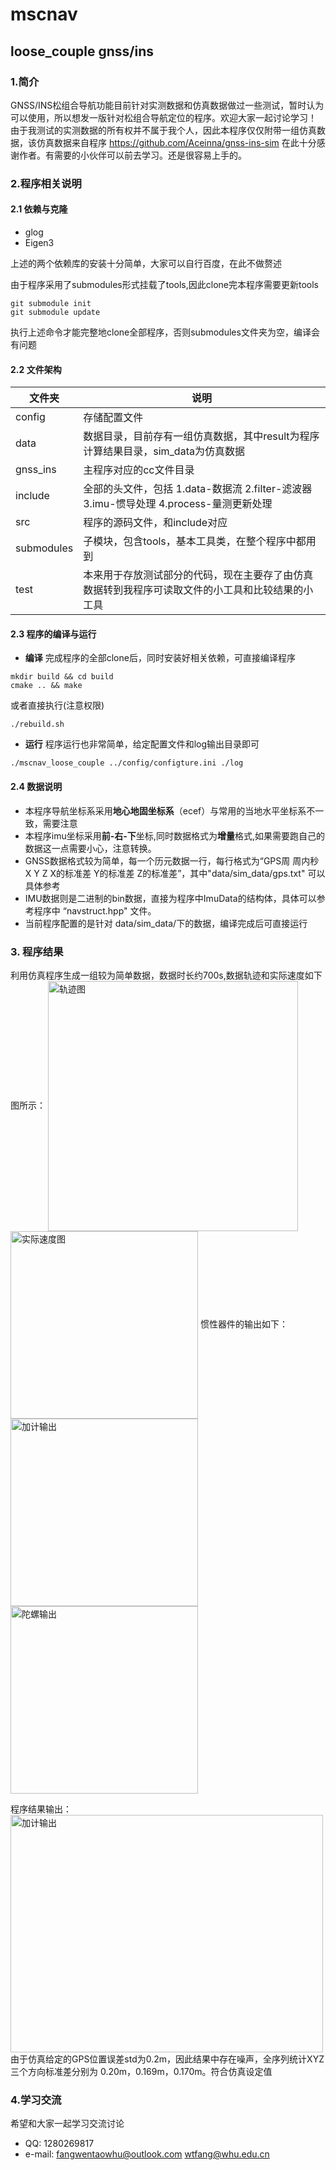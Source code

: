 # mscnav
## loose_couple gnss/ins
### 1.简介
GNSS/INS松组合导航功能目前针对实测数据和仿真数据做过一些测试，暂时认为可以使用，所以想发一版针对松组合导航定位的程序。欢迎大家一起讨论学习！
由于我测试的实测数据的所有权并不属于我个人，因此本程序仅仅附带一组仿真数据，该仿真数据来自程序 https://github.com/Aceinna/gnss-ins-sim  在此十分感谢作者。有需要的小伙伴可以前去学习。还是很容易上手的。
### 2.程序相关说明
#### 2.1 依赖与克隆
- glog
- Eigen3

上述的两个依赖库的安装十分简单，大家可以自行百度，在此不做赘述

由于程序采用了submodules形式挂载了tools,因此clone完本程序需要更新tools

```shell
git submodule init
git submodule update
```

执行上述命令才能完整地clone全部程序，否则submodules文件夹为空，编译会有问题
#### 2.2 文件架构

|文件夹|说明|
|-----|-----|
|config|存储配置文件|
|data|数据目录，目前存有一组仿真数据，其中result为程序计算结果目录，sim_data为仿真数据|
|gnss_ins|主程序对应的cc文件目录| 
|include|全部的头文件，包括 1.data-数据流 2.filter-滤波器 3.imu-惯导处理 4.process-量测更新处理|
|src|程序的源码文件，和include对应|
|submodules|子模块，包含tools，基本工具类，在整个程序中都用到|
|test|本来用于存放测试部分的代码，现在主要存了由仿真数据转到我程序可读取文件的小工具和比较结果的小工具|
#### 2.3 程序的编译与运行
- **编译**
完成程序的全部clone后，同时安装好相关依赖，可直接编译程序
```shell
mkdir build && cd build 
cmake .. && make
```
或者直接执行(注意权限)
```shell
./rebuild.sh
```
- **运行**
程序运行也非常简单，给定配置文件和log输出目录即可
```shell
./mscnav_loose_couple ../config/configture.ini ./log
```

#### 2.4 数据说明
- 本程序导航坐标系采用**地心地固坐标系**（ecef）与常用的当地水平坐标系不一致，需要注意
- 本程序imu坐标采用**前-右-下**坐标,同时数据格式为**增量**格式,如果需要跑自己的数据这一点需要小心，注意转换。
- GNSS数据格式较为简单，每一个历元数据一行，每行格式为“GPS周 周内秒 X
 Y Z  X的标准差  Y的标准差  Z的标准差”，其中"data/sim_data/gps.txt" 可以具体参考 
- IMU数据则是二进制的bin数据，直接为程序中ImuData的结构体，具体可以参考程序中 “navstruct.hpp" 文件。
- 当前程序配置的是针对 data/sim_data/下的数据，编译完成后可直接运行
### 3. 程序结果
利用仿真程序生成一组较为简单数据，数据时长约700s,数据轨迹和实际速度如下图所示：
<img src="./picture/ref_pos.png" width="400" height="400" alt="轨迹图" align=center><img src="./picture/ref_vel.png" width="300" height="300" alt="实际速度图" align=center>
惯性器件的输出如下：
<img src="./picture/accel_0.png" width="300" height="300" alt="加计输出" align=center><img src="./picture/gyro_0.png" width="300" height="300" alt="陀螺输出" align=center>

程序结果输出：
<img src="./picture/result.png" width="500" height="380" alt="加计输出" align=center>
由于仿真给定的GPS位置误差std为0.2m，因此结果中存在噪声，全序列统计XYZ三个方向标准差分别为 0.20m，0.169m，0.170m。符合仿真设定值

### 4.学习交流
希望和大家一起学习交流讨论
- QQ: 1280269817
- e-mail: fangwentaowhu@outlook.com   wtfang@whu.edu.cn
